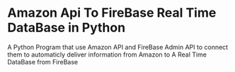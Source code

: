 # Amazon Api To FireBase Real Time DataBase in Python
 A Python Program that use Amazon API and FireBase Admin API to connect them to automaticly deliver information from Amazon to A Real Time DataBase from FireBase
